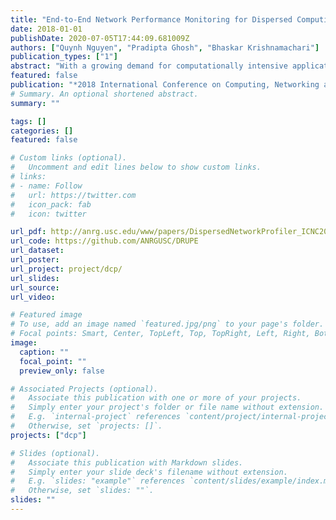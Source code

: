 ```yaml
---
title: "End-to-End Network Performance Monitoring for Dispersed Computing"
date: 2018-01-01
publishDate: 2020-07-05T17:44:09.681009Z
authors: ["Quynh Nguyen", "Pradipta Ghosh", "Bhaskar Krishnamachari"]
publication_types: ["1"]
abstract: "With a growing demand for computationally intensive applications with widely distributed data sources, there is an increased need for dispersed computing systems that can schedule computation on cloud nodes across a network. A key challenge in dispersed computing is the need to characterize the end to end network performance for data transfer between compute points and measure it at run-time so that  optimized computation scheduling decisions can be made. To address this challenge, we empirically study file transfer times between geographically dispersed cloud computing points using SCP (secure copy). We show, to our knowledge for the first time, that the end to end file transfer latency experienced by this widely-used protocol is better modelled to have a quadratic dependency on the file size (instead of a simple linear dependency that would be expected if the network were treated as an bit-pipe with a deterministic average bandwidth). We incorporate this observation into the design of a real-time network profiler for dispersed computing that determines best fit quadratic regression parameters between each pair of nodes and reports them to the scheduler node. Our end to end network quadratic latency profiler has been released as a key part of an open source tool dispersed computing profiler called DRUPE, and also as part of a DAG-based dispersed computing scheduling tool called CIRCE."
featured: false
publication: "*2018 International Conference on Computing, Networking and Communications (ICNC)*"
# Summary. An optional shortened abstract.
summary: ""

tags: []
categories: []
featured: false

# Custom links (optional).
#   Uncomment and edit lines below to show custom links.
# links:
# - name: Follow
#   url: https://twitter.com
#   icon_pack: fab
#   icon: twitter

url_pdf: http://anrg.usc.edu/www/papers/DispersedNetworkProfiler_ICNC2018.pdf
url_code: https://github.com/ANRGUSC/DRUPE
url_dataset:
url_poster:
url_project: project/dcp/
url_slides:
url_source:
url_video:

# Featured image
# To use, add an image named `featured.jpg/png` to your page's folder. 
# Focal points: Smart, Center, TopLeft, Top, TopRight, Left, Right, BottomLeft, Bottom, BottomRight.
image:
  caption: ""
  focal_point: ""
  preview_only: false

# Associated Projects (optional).
#   Associate this publication with one or more of your projects.
#   Simply enter your project's folder or file name without extension.
#   E.g. `internal-project` references `content/project/internal-project/index.md`.
#   Otherwise, set `projects: []`.
projects: ["dcp"]

# Slides (optional).
#   Associate this publication with Markdown slides.
#   Simply enter your slide deck's filename without extension.
#   E.g. `slides: "example"` references `content/slides/example/index.md`.
#   Otherwise, set `slides: ""`.
slides: ""
---
```



